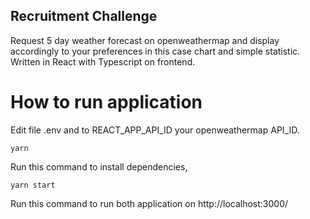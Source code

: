 ## Recruitment Challenge
Request 5 day weather forecast on openweathermap and display accordingly to your preferences in this case chart and simple statistic. Written in React with Typescript on frontend. 

# How to run application
Edit file .env and to REACT_APP_API_ID your openweathermap API_ID.

`yarn`

Run this command to install dependencies,

`yarn start`

Run this command to run both application on http://localhost:3000/